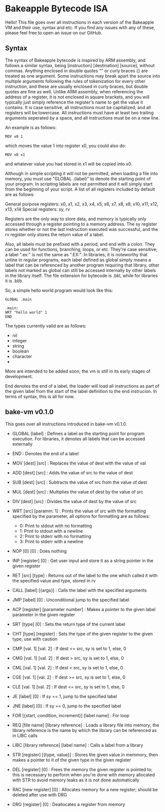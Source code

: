 # Bakeapple Bytecode ISA
Hello! This file goes over all instructions in each version of the Bakeapple VM and their use, syntax and etc. If you find any issues with any of these, please feel free to open an issue on our GitHub.

## Syntax
The syntax of Bakeapple bytecode is inspired by ARM assembly, and follows a similar syntax, being [instruction] [destination] [source], without commas. Anything enclosed in double quotes "" or curly braces {} are treated as one argument. Some instructions may break apart the source into multiple arguments following the rules of tokenization for every other instruction, and these are usually enclosed in curly braces, but double quotes are fine as well. Unlike ARM assembly, when referencing the address of a register, it is not enclosed in square brackets, and you will typically just simply reference the register's name to get the value it contains. It is case sensitive, all instructions must be capitalized, and all registers will be lowercase. All instructions must have at least two trailing arguments seperated by a space, and all instructions must be on a new line.

An example is as follows:

```
MOV x0 1
```

which moves the value 1 into register x0, you could also do:

```
MOV x0 x1
```

and whatever value you had stored in x1 will be copied into x0.

Although in simple scripting it will not be permitted, when loading a file into memory, you must use "GLOBAL .(label)" to denote the starting point of your program. In scripting labels are not permitted and it will simply start from the beginning of your script. A list of all registers included by default are as follows:

General purpose registers: x0, x1, x2, x3, x4, x5, x6, x7, x8, x9, x10, x11, x12, x13, x14
Special registers: sy, rv

Registers are the only way to store data, and memory is typically only accessed through a register pointing to a memory address. The sy register stores whether or not the last instruction executed was successful, and the rv register only stores the return value of a label.

Also, all labels must be prefixed with a period, and end with a colon. They can be used for functions, branching, loops, or etc. They're case sensitive; a label ".ex:" is not the same as ".EX:". In libraries, it is noteworthy that unline in regular programs, each label defined as global simply means a label that can be referenced by another program requiring that library, other labels not marked as global can still be accessed internally by other labels in the library itself. The file extension for bytecode is .bkl, while for libraries it is .blib.

So, a simple hello world program would look like this:

```
GLOBAL .main

.main:
WRT "hello world" 1
END
```

The types currently valid are as follows:

* nil
* integer
* string
* boolean
* character
* 
More are intended to be added soon; the vm is still in its early stages of development.

End denotes the end of a label, the loader will load all instructions as part of the given label from the start of the label definition to the end instrucion. In terms of syntax, this is all for now.

## bake-vm v0.1.0
This goes over all instructions introduced in bake-vm v0.1.0.

* GLOBAL [label] : Defines a label as the starting point for program execution. For libraries, it denotes all labels that can be accessed externally
* END : Denotes the end of a label
  
* MOV [dest] [src] : Replaces the value of dest with the value of val
* ADD [dest] [src] : Adds the value of src to the value of dest
* SUB [dest] [src] : Subtracts the value of src from the value of dest
* MUL [dest] [src] : Multiplies the value of dest by the value of src
* DIV [dest] [src] : Divides the value of dest by the value of src
  
* WRT [src] [paramm. 1] : Prints the value of src with the formatting specified by the parameter, all options for formatting are as follows:
  * 0: Print to stdout with no formatting
  * 1: Print to stdout with a newline
  * 2: Print to stderr with no formatting
  * 3: Print to stderr with a newline
* NOP [0] [0] : Does nothing
* INP [register] [0] : Get user input and store it as a string pointer in the given register
  
* RET [src] [type] : Returns out of the label to the one which called it with the specified value and type, stored in rv
* CALL [label] [{args}] : Calls the label with the specified arguments
* JMP [label] [0] : Unconditional jump to the specified label
* ACP [register] [parameter number] : Makes a pointer to the given label parameter in the given register
* SRT [type] [0] : Sets the return type of the current label
* CHT [type] [register] : Sets the type of the given register to the given type, use with caution

* CMP [val. 1] [val. 2] : If dest == src, sy is set to 1, else, 0
* CMG [val. 1] [val. 2] : If dest > src, sy is set to 1, else, 0
* CML [val. 1] [val. 2] : If dest < src, sy is set to 1, else, 0
* CGE [val. 1] [val. 2] : If dest >= src, sy is set to 1, else, 0
* CLE [val. 1] [val. 2] : If dest <= src, sy is set to 1, else, 0
  
* JE [label] [0] : If sy == 1, jump to the specified label
* JNE [label] [0] : If sy == 0, jump to the specified label

* FOR [{start, condition, increment}] [label name] : For loop

* REQ [file name] [library reference] : Loads a library file into memory; the library reference is the name by which the library can be referenced as in LIBC calls
* LIBC [library reference] [label name] : Calls a label from a library
  
* STR [register] [{type, value}] : Stores the given value in memmory, then makes a pointer to it of the given type in the given register
* DEL [register] [0] : Frees the memory the given register is pointed to; this is necessary to perform when you're done with memory allocated with STR to avoid memory leaks as it is not done automatically

* RAC [new register] [0] : Allocates memory for a new register; should be deleted after use with DRG
* DRG [register] [0] : Deallocates a register from memory
